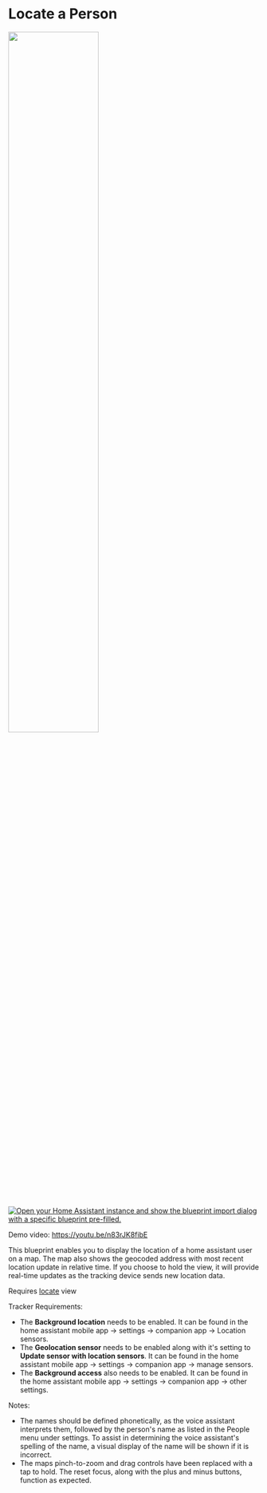 # Locate a Person

<a href="https://github.com/jsittner/View-Assist/blob/locate-a-person/View_Assist_custom_sentences/Locate_a_Person/locate_example.png"><img src="https://github.com/jsittner/View-Assist/blob/locate-a-person/View_Assist_custom_sentences/Locate_a_Person/locate_example.png" width="60%"></a>

[![Open your Home Assistant instance and show the blueprint import dialog with a specific blueprint pre-filled.](https://my.home-assistant.io/badges/blueprint_import.svg)](https://my.home-assistant.io/redirect/blueprint_import/?blueprint_url=https://github.com/jsittner/View-Assist/blob/locate-a-person/View_Assist_custom_sentences/Locate_a_Person/blueprint-locateaperson.yaml)

Demo video: 
https://youtu.be/n83rJK8fibE

This blueprint enables you to display the location of a home assistant user on a map. The map also shows the geocoded address with most recent location update in relative time. If you choose to hold the view, it will provide real-time updates as the tracking device sends new location data.

Requires [locate](https://github.com/jsittner/View-Assist/blob/locate-a-person/View%20Assist%20dashboard%20and%20views/views/locate/) view

Tracker Requirements:
  * The **Background location** needs to be enabled. It can be found in the home assistant mobile app -> settings -> companion app -> Location sensors.
  * The **Geolocation sensor** needs to be enabled along with it's setting to **Update sensor with location sensors**. It can be found in the home assistant mobile app -> settings -> companion app -> manage sensors.  
  * The **Background access** also needs to be enabled. It can be found in the home assistant mobile app -> settings -> companion app -> other settings.

Notes:
  * The names should be defined phonetically, as the voice assistant interprets them, followed by the person's name as listed in the People menu under settings. To assist in determining the voice assistant's spelling of the name, a visual display of the name will be shown if it is incorrect.
  *  The maps pinch-to-zoom and drag controls have been replaced with a tap to hold. The reset focus, along with the plus and minus buttons, function as expected.
